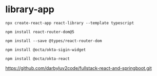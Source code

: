 # library-app

```npx create-react-app react-library --template typescript```

```npm install react-router-dom@5```

```npm install --save @types/react-router-dom```

```npm install @octa/okta-sigin-widget```

```npm install @octa/okta-react```

https://github.com/darbyluv2code/fullstack-react-and-springboot.git
